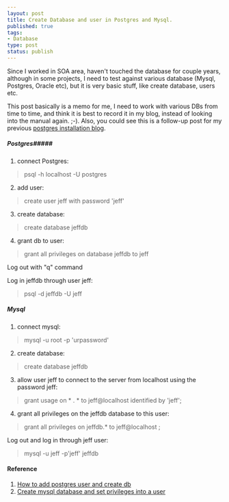 ```yaml
--- 
layout: post
title: Create Database and user in Postgres and Mysql.
published: true
tags: 
- Database
type: post
status: publish
---
```

Since I worked in SOA area, haven't touched the database for couple years, although in some projects, I need to test against various database (Mysql, Postgres, Oracle etc), but it is very basic stuff, like create database, users etc.

This post basically is a memo for me, I need to work with various DBs from time to time, and think it is best to record it in my blog, instead of looking into the manual again. ;-). Also, you could see this is a follow-up post for my previous [postgres installation blog](/2008/05/19/postgresql-installationconnection-in-fedora).

##### Postgres#####

1) connect Postgres: 
> psql -h localhost -U postgres

2) add user: 
> create user jeff with password 'jeff' 

3) create database: 
> create database jeffdb 

4) grant db to user: 
> grant all privileges on database jeffdb to jeff 

Log out with "q" command

Log in jeffdb through user jeff:
> psql -d jeffdb -U jeff 

##### Mysql #####

1) connect mysql: 
> mysql -u root -p 'urpassword' 

2) create database: 
> create database jeffdb 

3) allow user jeff to connect to the server from localhost using the password jeff: 
> grant usage on * . * to jeff@localhost identified by 'jeff'; 

4) grant all privileges on the jeffdb database to this user: 
> grant all privileges on jeffdb.* to jeff@localhost ; 

Log out and log in through jeff user: 
> mysql -u jeff -p'jeff' jeffdb 

#### Reference ####
1. [How to add postgres user and create db](http://www.cyberciti.biz/faq/howto-add-postgresql-user-account/)
2. [Create mysql database and set privileges into a user](http://www.debuntu.org/how-to-create-a-mysql-database-and-set-privileges-to-a-user)
